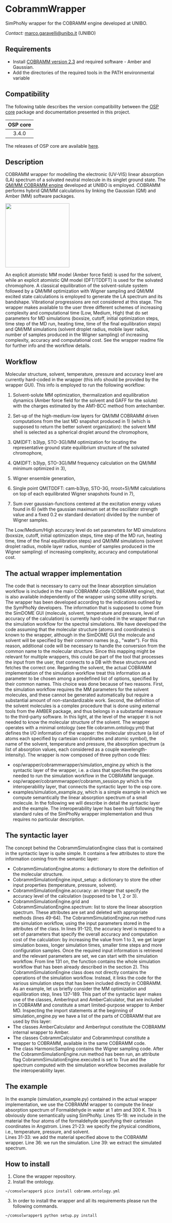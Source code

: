 # CobrammWrapper
SimPhoNy wrapper for the COBRAMM engine developed at UNIBO.

*Contact:* marco.garavelli@unibo.it (UNIBO)

## Requirements
- Install [COBRAMM version 2.3](https://gitlab.com/cobrammgroup/cobramm/-/wikis/Installation-Guide) and required software - Amber and Gaussian.  
- Add the directories of the required tools in the PATH environmental variable


## Compatibility
The following table describes the version compatibility between the [OSP core](https://github.com/simphony/osp-core) package and documentation presented in this project.

| __OSP core__ |
|:------------:|
|     3.4.0    |

The releases of OSP core are available [here](https://github.com/simphony/osp-core/releases).


## Description
COBRAMM wrapper for modelling the electronic (UV-VIS) linear absorption (LA) spectrum of a solvated neutral molecule in its singlet ground state. 
The [QM/MM COBRAMM engine](https://site.unibo.it/cobramm/en) developed at UNIBO is employed. COBRAMM performs hybrid QM/MM calculations by linking the Gaussian (QM) and Amber (MM) software packages. 

<img src="https://site.unibo.it/cobramm/en/@@images/97dcd2e2-e470-4cf4-a0e7-4d15b2e44018.png" width="200
" >

An explicit atomistic MM model (Amber force field) is used for the solvent, while an explicit atomistic QM model (DFT/TDDFT) is used for the solvated chromophore. A classical equilibration of the solvent-solute system followed by a QM/MM optimization with Wigner sampling and QM/MM excited state calculations is employed to generate the LA spectrum and its bandshape. Vibrational progressions are not considered at this stage. The wrapper makes available to the user three different schemes of increasing complexity and computational time (Low, Medium, High) that do set parameters for MD simulations (boxsize, cutoff, initial optimization steps, time step of the MD run, heating time, time of the final equilibration steps) and QM/MM simulations (solvent droplet radius, mobile layer radius, number of samples produced in the Wigner sampling) of increasing complexity, accuracy and computational cost. See the wrapper readme file for further info and the workflow details.

## Workflow
Molecular structure, solvent, temperature, pressure and accuracy level are currently hard-coded in the wrapper (this info should be provided by the wrapper GUI). This info is employed to run the following workflow:

1) Solvent-solute MM optimization, thermalization and equilibration dynamics (Amber force field for the solvent and GAFF for the solute) with the charges estimated by the AM1-BCC method from antechamber.

2) Set-up of the high-medium-low layers for QM/MM COBRAMM driven computations from the last MD snapshot produced in 1) (which is supposed to return the better solvent organization): the solvent MM shell is selected as a spherical droplet around the chromophore,

3) QM(DFT: b3lyp, STO-3G)/MM optimization for locating the representative ground state equilibrium structure of the solvated chromophore,

4) QM(DFT: b3lyp, STO-3G)/MM frequency calculation on the QM/MM minimum optimized in 3),

5) Wigner ensemble generation,

6) Single point QM(TDDFT: cam-b3lyp, STO-3G, nroot=5)/MM calculations on top of each equilibrated Wigner snapshots found in 7),

7) Sum over gaussian-functions centered at the excitation energy values found in 6) (with the gaussian maximum set at the oscillator strength value and a fixed 0.2 ev standard deviation) divided by the number of Wigner samples.

The Low/Medium/High accuracy level do set parameters for MD simulations (boxsize, cutoff, initial optimization steps, time step of the MD run, heating time, time of the final equilibration steps) and QM/MM simulations (solvent droplet radius, mobile layer radius, number of samples produced in the Wigner sampling) of increasing complexity, accuracy and computational cost.

## The actual wrapper implementation
The code that is necessary to carry out the linear absorption simulation workflow is included in the main COBRAMM code (COBRAMM engine), that is also available independently of the wrapper using some utility scripts.
The wrapper has been developed according to the indications outlined by the SymPhoNy developers.
The information that is supposed to come from the SimDOME GUI (molecule, solvent, temperature and pressure, level of accuracy of the calculation) is currently hard-coded in the wrapper that run the simulation workflow for the spectral simulations. We have developed the code assuming that the molecular structure (atoms and coordinates) is known to the wrapper, although in the SimDOME GUI the molecule and solvent will be specified by their common names (e.g., "water"). For this reason, additional code will be necessary to handle the conversion from the common name to the molecular structure. Since this mapping might be relevant for multiple wrappers, this could be part of the tool that processes the input from the user, that connects to a DB with these structures and fetches the correct one. 
Regarding the solvent, the actual COBRAMM implementation of the simulation workflow treat this information as a parameter to be chosen among a predefined list of options, specified by their common names. This choice was done because of two reasons. First, the simulation workflow requires the MM parameters for the solvent molecules, and these cannot be generated automatically but require a substantial amount of non-standardizable work. Second, the definition of the solvent molecules is a complex procedure that is done using external tools from the AMBER package, and thus belongs in a substantial measure to the third-party software. In this light, at the level of the wrapper it is not needed to know the molecular structure of the solvent.
The wrapper operates with a minimal ontology (see  file cobramm.ontology.yml) that defines the I/O information of the wrapper: the molecular structure (a list of atoms each specified by cartesian coordinates and atomic symbol), the name of the solvent, temperature and pressure, the absorption spectrum (a list of absorption values, each considered as a couple wavelength-intensity).
The wrapper is now composed of three python code files:
* osp/wrapper/cobrammwrapper/simulation_engine.py which is the syntactic layer of the wrapper, i.e. a class that specifies the operations needed to run the simulation workflow in the COBRAMM language.
* osp/wrapper/cobrammwrapper/cobramm_session.py which is the interoperability layer, that connects the syntactic layer to the osp core.
* examples/simulation_example.py, which is a simple example in which we compute semantically the linear absorption spectrum of a small molecule.
In the following we will describe in detail the syntactic layer and the example. The interoperability layer has been built following the standard rules of the SimPhoNy wrapper implementation and thus requires no particular description. 

## The syntactic layer
The concept behind the CobrammSimulationEngine class that is contained in the syntactic layer is quite simple. It contains a few attributes to store the information coming from the semantic layer: 
* CobrammSimulationEngine.atoms: a dictionary to store the definition of the molecular structure.
* CobrammSimulationEngine.input_setup: a dictionary to store the other input properties (temperature, pressure, solvent).
* CobrammSimulationEngine.accuracy: an integer that specify the accuracy level of the calculation (supposed to be 1, 2 or 3).
* CobrammSimulationEngine.grid and CobrammSimulationEngine.spectrum: list to store the linear absorption spectrum.
These attributes are set and deleted with appropriate methods (lines 49-64). 
The CobrammSimulationEngine.run method runs the simulation workflow, using the input parameters stored in the attributes of the class. In lines 91-120, the accuracy level is mapped to a set of parameters that specify the overall accuracy and computation cost of the calculation: by increasing the value from 1 to 3, we get larger simulation boxes, longer simulation times, smaller time steps and more configuration samples.
Once the required input information is retrieved and the relevant parameters are set, we can start with the simulation workflow. From line 131 on, the function contains the whole simulation workflow that has been already described in the section 2). This CobrammSimulationEngine class does not directly contains the operations of the simulation workflow. Instead, it links the code for the various simulation steps that has been included directly in COBRAMM. As an example, let us briefly consider the MM optimization and equilibration step, lines 137-189. This part of the syntactic layer makes use of the classes, AmberInput and AmberCalculator, that are included in COBRAMM and constitute a smart limited-purpose wrapper to Amber MD.
Inspecting the import statements at the beginning of simulation_engine.py we have a list of the parts of COBRAMM that are used by this layer: 
* The classes AmberCalculator and AmberInput constitute the COBRAMM internal wrapper to Amber.
* The classes CobrammCalculator and CobrammInput constitute a wrapper to COBRAMM, available in the same COBRAMM code.
* The class HarmonicSampling contains the Wigner sampling code.
After the CobrammSimulationEngine.run method has been run, an attribute flag CobrammSimulationEngine.executed is set to True and the spectrum computed with the simulation workflow becomes available for the interoperability layer.

## The example
In the example (simulation_example.py) contained in the actual wrapper implementation, we use the COBRAMM wrapper to compute the linear absorption spectrum of Formaldehyde in water at 1 atm and 300 K. This is obviously done semantically using SimPhoNy.
Lines 15-18: we include in the material the four atoms of the formaldehyde specifying their cartesian coordinates in Angstrom.
Lines 21-23: we specify the physical conditions, i.e., temperature, pressure, and solvent.  
Lines 31-33: we add the material specified above to the COBRAMM wrapper.
Line 36: we run the simulation.
Line 39: we extract the simulated spectrum.

## How to install
1. Clone the wrapper repository.
2. Install the ontology.
``` 
~/comsolwrapper$ pico install cobramm.ontology.yml
```
3. In order to install the wrapper and all its requirements please run the following commands. 
``` 
~/comsolwrapper$ python setup.py install 
```
